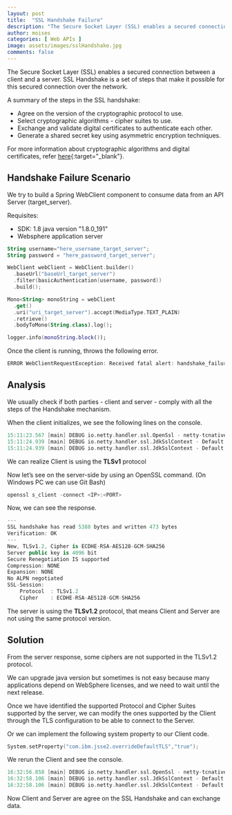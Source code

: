 ```yaml
---
layout: post
title:  "SSL Handshake Failure"
description: "The Secure Socket Layer (SSL) enables a secured connection between a client and a server."
author: moises
categories: [ Web APIs ]
image: assets/images/sslHandshake.jpg
comments: false
---
```


The Secure Socket Layer (SSL) enables a secured connection between a client and a server. SSL Handshake is a set of steps that make it possible for this secured connection over the network.

A summary of the steps in the SSL handshake:

- Agree on the version of the cryptographic protocol to use.
- Select cryptographic algorithms - cipher suites to use.
- Exchange and validate digital certificates to authenticate each other.
- Generate a shared secret key using asymmetric encryption techniques.

For more information about cryptographic algorithms and digital certificates, refer [here](https://www.ibm.com/docs/en/ibm-mq/7.5?topic=mechanisms-cryptographic-security-protocols-tls-ssl){:target="_blank"}.

## Handshake Failure Scenario

We try to build a Spring WebClient component to consume data from an API Server (target_server).

Requisites:

- SDK: 1.8 java version "1.8.0_191"
- Websphere application server

```kotlin
String username="here_username_target_server";
String password = "here_password_target_server";

WebClient webClient = WebClient.builder()
  .baseUrl("baseUrl_target_server")
  .filter(basicAuthentication(username, password))
  .build();

Mono<String> monoString = webClient
  .get()
  .uri("uri_target_server").accept(MediaType.TEXT_PLAIN)
  .retrieve()
  .bodyToMono(String.class).log();

logger.info(monoString.block());
```

Once the client is running, throws the following error.

```kotlin
ERROR WebClientRequestException: Received fatal alert: handshake_failure; nested exception is javax.net.ssl.SSLException: Received fatal alert: handshake_failure)
```

## Analysis

We usually check if both parties - client and server - comply with all the steps of the Handshake mechanism.

When the client initializes, we see the following lines on the console.

```kotlin
15:11:23.567 [main] DEBUG io.netty.handler.ssl.OpenSsl - netty-tcnative not in the classpath; OpenSslEngine will be unavailable.
15:11:24.939 [main] DEBUG io.netty.handler.ssl.JdkSslContext - Default protocols (JDK): [TLSv1]
15:11:24.939 [main] DEBUG io.netty.handler.ssl.JdkSslContext - Default cipher suites (JDK): [TLS_ECDHE_ECDSA_WITH_AES_256_GCM_SHA384, TLS_ECDHE_ECDSA_WITH_AES_128_GCM_SHA256, TLS_ECDHE_RSA_WITH_AES_128_GCM_SHA256, TLS_ECDHE_RSA_WITH_AES_256_GCM_SHA384, TLS_ECDHE_RSA_WITH_AES_128_CBC_SHA, TLS_ECDHE_RSA_WITH_AES_256_CBC_SHA, TLS_RSA_WITH_AES_128_GCM_SHA256, TLS_RSA_WITH_AES_128_CBC_SHA, TLS_RSA_WITH_AES_256_CBC_SHA]

```

We can realize Client is using the **TLSv1** protocol

Now let’s see on the server-side by using an OpenSSL command. (On Windows PC we can use Git Bash)

```kotlin
openssl s_client -connect <IP>:<PORT>
```

Now, we can see the response.

```kotlin
---
SSL handshake has read 5388 bytes and written 473 bytes
Verification: OK
---
New, TLSv1.2, Cipher is ECDHE-RSA-AES128-GCM-SHA256
Server public key is 4096 bit
Secure Renegotiation IS supported
Compression: NONE
Expansion: NONE
No ALPN negotiated
SSL-Session:
    Protocol  : TLSv1.2
    Cipher    : ECDHE-RSA-AES128-GCM-SHA256
```

The server is using the **TLSv1.2** protocol, that means Client and Server are not using the same protocol version.

## Solution

From the server response, some ciphers are not supported in the TLSv1.2 protocol.

We can upgrade java version but sometimes is not easy because many applications depend on WebSphere licenses, and we need to wait until the next release.

Once we have identified the supported Protocol and Cipher Suites supported by the server, we can modify the ones supported by the Client through the TLS configuration to be able to connect to the Server.

Or we can implement the following system property to our Client code.

```kotlin
System.setProperty("com.ibm.jsse2.overrideDefaultTLS","true");
```

We rerun the Client and see the console.

```kotlin
16:32:56.858 [main] DEBUG io.netty.handler.ssl.OpenSsl - netty-tcnative not in the classpath; OpenSslEngine will be unavailable.
16:32:58.106 [main] DEBUG io.netty.handler.ssl.JdkSslContext - Default protocols (JDK): [TLSv1.2, TLSv1.1, TLSv1]
16:32:58.106 [main] DEBUG io.netty.handler.ssl.JdkSslContext - Default cipher suites (JDK): [TLS_ECDHE_ECDSA_WITH_AES_256_GCM_SHA384, TLS_ECDHE_ECDSA_WITH_AES_128_GCM_SHA256, TLS_ECDHE_RSA_WITH_AES_128_GCM_SHA256, TLS_ECDHE_RSA_WITH_AES_256_GCM_SHA384, TLS_ECDHE_RSA_WITH_AES_128_CBC_SHA, TLS_ECDHE_RSA_WITH_AES_256_CBC_SHA, TLS_RSA_WITH_AES_128_GCM_SHA256, TLS_RSA_WITH_AES_128_CBC_SHA, TLS_RSA_WITH_AES_256_CBC_SHA]

```

Now Client and Server are agree on the SSL Handshake and can exchange data.
